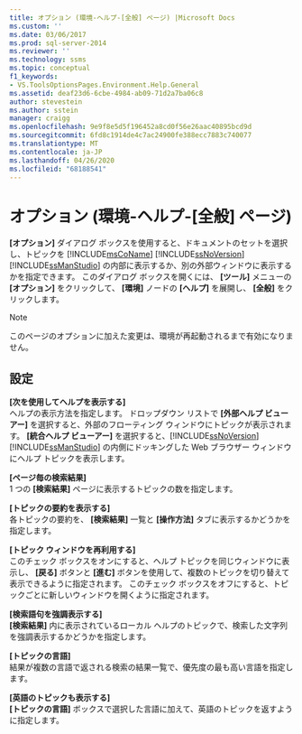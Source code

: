```yaml
---
title: オプション (環境-ヘルプ-[全般] ページ) |Microsoft Docs
ms.custom: ''
ms.date: 03/06/2017
ms.prod: sql-server-2014
ms.reviewer: ''
ms.technology: ssms
ms.topic: conceptual
f1_keywords:
- VS.ToolsOptionsPages.Environment.Help.General
ms.assetid: deaf23d6-6cbe-4984-ab09-71d2a7ba06c8
author: stevestein
ms.author: sstein
manager: craigg
ms.openlocfilehash: 9e9f8e5d5f196452a8cd0f56e26aac40895bcd9d
ms.sourcegitcommit: 6fd8c1914de4c7ac24900fe388ecc7883c740077
ms.translationtype: MT
ms.contentlocale: ja-JP
ms.lasthandoff: 04/26/2020
ms.locfileid: "68188541"
---
```

# <a name="options-environment-help-general-page"></a>オプション (環境-ヘルプ-[全般] ページ)
  **[オプション]** ダイアログ ボックスを使用すると、ドキュメントのセットを選択し、トピックを [!INCLUDE[msCoName](../../includes/msconame-md.md)] [!INCLUDE[ssNoVersion](../../includes/ssnoversion-md.md)] [!INCLUDE[ssManStudio](../../includes/ssmanstudio-md.md)] の内部に表示するか、別の外部ウィンドウに表示するかを指定できます。 このダイアログ ボックスを開くには、 **[ツール]** メニューの **[オプション]** をクリックして、 **[環境]** ノードの **[ヘルプ]** を展開し、 **[全般]** をクリックします。  
  
> [!NOTE]  
>  このページのオプションに加えた変更は、環境が再起動されるまで有効になりません。  
  
## <a name="settings"></a>設定  
 **[次を使用してヘルプを表示する]**  
 ヘルプの表示方法を指定します。 ドロップダウン リストで **[外部ヘルプ ビューアー]** を選択すると、外部のフローティング ウィンドウにトピックが表示されます。 **[統合ヘルプ ビューアー]** を選択すると、[!INCLUDE[ssNoVersion](../../includes/ssnoversion-md.md)] [!INCLUDE[ssManStudio](../../includes/ssmanstudio-md.md)] の内側にドッキングした Web ブラウザー ウィンドウにヘルプ トピックを表示します。  
  
 **[ページ毎の検索結果]**  
 1 つの **[検索結果]** ページに表示するトピックの数を指定します。  
  
 **[トピックの要約を表示する]**  
 各トピックの要約を、 **[検索結果]** 一覧と **[操作方法]** タブに表示するかどうかを指定します。  
  
 **[トピック ウィンドウを再利用する]**  
 このチェック ボックスをオンにすると、ヘルプ トピックを同じウィンドウに表示し、 **[戻る]** ボタンと **[進む]** ボタンを使用して、複数のトピックを切り替えて表示できるように指定されます。 このチェック ボックスをオフにすると、トピックごとに新しいウィンドウを開くように指定されます。  
  
 **[検索語句を強調表示する]**  
 **[検索結果]** 内に表示されているローカル ヘルプのトピックで、検索した文字列を強調表示するかどうかを指定します。  
  
 **[トピックの言語]**  
 結果が複数の言語で返される検索の結果一覧で、優先度の最も高い言語を指定します。  
  
 **[英語のトピックも表示する]**  
 **[トピックの言語]** ボックスで選択した言語に加えて、英語のトピックを返すように指定します。  
  
  

